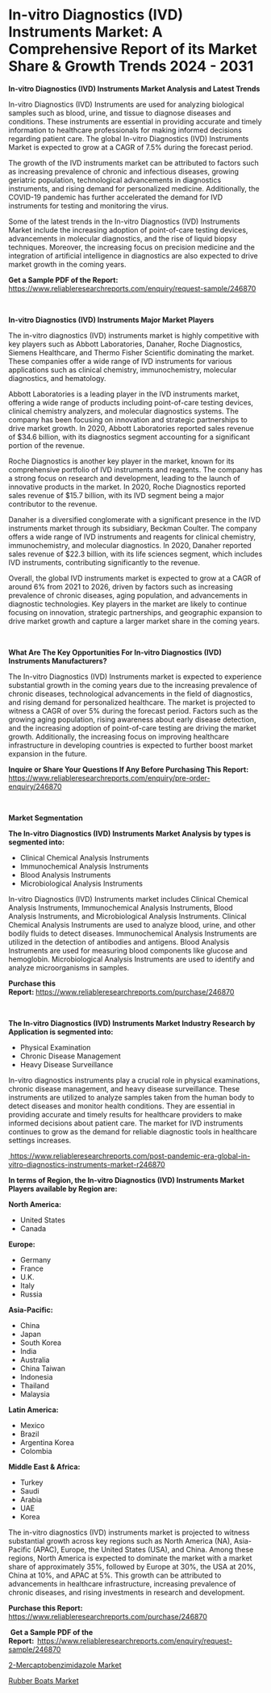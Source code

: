 <p><h1>In-vitro Diagnostics (IVD) Instruments Market: A Comprehensive Report of its Market Share & Growth Trends 2024 - 2031</h1></p><p><strong>In-vitro Diagnostics (IVD) Instruments Market Analysis and Latest Trends</strong></p>
<p><p>In-vitro Diagnostics (IVD) Instruments are used for analyzing biological samples such as blood, urine, and tissue to diagnose diseases and conditions. These instruments are essential in providing accurate and timely information to healthcare professionals for making informed decisions regarding patient care. The global In-vitro Diagnostics (IVD) Instruments Market is expected to grow at a CAGR of 7.5% during the forecast period.</p><p>The growth of the IVD instruments market can be attributed to factors such as increasing prevalence of chronic and infectious diseases, growing geriatric population, technological advancements in diagnostics instruments, and rising demand for personalized medicine. Additionally, the COVID-19 pandemic has further accelerated the demand for IVD instruments for testing and monitoring the virus.</p><p>Some of the latest trends in the In-vitro Diagnostics (IVD) Instruments Market include the increasing adoption of point-of-care testing devices, advancements in molecular diagnostics, and the rise of liquid biopsy techniques. Moreover, the increasing focus on precision medicine and the integration of artificial intelligence in diagnostics are also expected to drive market growth in the coming years.</p></p>
<p><strong>Get a Sample PDF of the Report:&nbsp;</strong> <a href="https://www.reliableresearchreports.com/enquiry/request-sample/246870">https://www.reliableresearchreports.com/enquiry/request-sample/246870</a></p>
<p>&nbsp;</p>
<p><strong>In-vitro Diagnostics (IVD) Instruments Major Market Players</strong></p>
<p><p>The in-vitro diagnostics (IVD) instruments market is highly competitive with key players such as Abbott Laboratories, Danaher, Roche Diagnostics, Siemens Healthcare, and Thermo Fisher Scientific dominating the market. These companies offer a wide range of IVD instruments for various applications such as clinical chemistry, immunochemistry, molecular diagnostics, and hematology.</p><p>Abbott Laboratories is a leading player in the IVD instruments market, offering a wide range of products including point-of-care testing devices, clinical chemistry analyzers, and molecular diagnostics systems. The company has been focusing on innovation and strategic partnerships to drive market growth. In 2020, Abbott Laboratories reported sales revenue of $34.6 billion, with its diagnostics segment accounting for a significant portion of the revenue.</p><p>Roche Diagnostics is another key player in the market, known for its comprehensive portfolio of IVD instruments and reagents. The company has a strong focus on research and development, leading to the launch of innovative products in the market. In 2020, Roche Diagnostics reported sales revenue of $15.7 billion, with its IVD segment being a major contributor to the revenue.</p><p>Danaher is a diversified conglomerate with a significant presence in the IVD instruments market through its subsidiary, Beckman Coulter. The company offers a wide range of IVD instruments and reagents for clinical chemistry, immunochemistry, and molecular diagnostics. In 2020, Danaher reported sales revenue of $22.3 billion, with its life sciences segment, which includes IVD instruments, contributing significantly to the revenue.</p><p>Overall, the global IVD instruments market is expected to grow at a CAGR of around 6% from 2021 to 2026, driven by factors such as increasing prevalence of chronic diseases, aging population, and advancements in diagnostic technologies. Key players in the market are likely to continue focusing on innovation, strategic partnerships, and geographic expansion to drive market growth and capture a larger market share in the coming years.</p></p>
<p>&nbsp;</p>
<p><strong>What Are The Key Opportunities For In-vitro Diagnostics (IVD) Instruments Manufacturers?</strong></p>
<p><p>The In-vitro Diagnostics (IVD) Instruments market is expected to experience substantial growth in the coming years due to the increasing prevalence of chronic diseases, technological advancements in the field of diagnostics, and rising demand for personalized healthcare. The market is projected to witness a CAGR of over 5% during the forecast period. Factors such as the growing aging population, rising awareness about early disease detection, and the increasing adoption of point-of-care testing are driving the market growth. Additionally, the increasing focus on improving healthcare infrastructure in developing countries is expected to further boost market expansion in the future.</p></p>
<p><strong>Inquire or Share Your Questions If Any Before Purchasing This Report:</strong> <a href="https://www.reliableresearchreports.com/enquiry/pre-order-enquiry/246870">https://www.reliableresearchreports.com/enquiry/pre-order-enquiry/246870</a></p>
<p>&nbsp;</p>
<p><strong>Market Segmentation</strong></p>
<p><strong>The In-vitro Diagnostics (IVD) Instruments Market Analysis by types is segmented into:</strong></p>
<p><ul><li>Clinical Chemical Analysis Instruments</li><li>Immunochemical Analysis Instruments</li><li>Blood Analysis Instruments</li><li>Microbiological Analysis Instruments</li></ul></p>
<p><p>In-vitro Diagnostics (IVD) Instruments market includes Clinical Chemical Analysis Instruments, Immunochemical Analysis Instruments, Blood Analysis Instruments, and Microbiological Analysis Instruments. Clinical Chemical Analysis Instruments are used to analyze blood, urine, and other bodily fluids to detect diseases. Immunochemical Analysis Instruments are utilized in the detection of antibodies and antigens. Blood Analysis Instruments are used for measuring blood components like glucose and hemoglobin. Microbiological Analysis Instruments are used to identify and analyze microorganisms in samples.</p></p>
<p><strong>Purchase this Report:&nbsp;</strong><a href="https://www.reliableresearchreports.com/purchase/246870">https://www.reliableresearchreports.com/purchase/246870</a></p>
<p>&nbsp;</p>
<p><strong>The In-vitro Diagnostics (IVD) Instruments Market Industry Research by Application is segmented into:</strong></p>
<p><ul><li>Physical Examination</li><li>Chronic Disease Management</li><li>Heavy Disease Surveillance</li></ul></p>
<p><p>In-vitro diagnostics instruments play a crucial role in physical examinations, chronic disease management, and heavy disease surveillance. These instruments are utilized to analyze samples taken from the human body to detect diseases and monitor health conditions. They are essential in providing accurate and timely results for healthcare providers to make informed decisions about patient care. The market for IVD instruments continues to grow as the demand for reliable diagnostic tools in healthcare settings increases.</p></p>
<p><a href="https://www.reliableresearchreports.com/post-pandemic-era-global-in-vitro-diagnostics-instruments-market-r246870">&nbsp;https://www.reliableresearchreports.com/post-pandemic-era-global-in-vitro-diagnostics-instruments-market-r246870</a></p>
<p><strong>In terms of Region, the In-vitro Diagnostics (IVD) Instruments Market Players available by Region are:</strong></p>
<p>
    <p> <strong> North America: </strong>
        <ul>
            <li>United States</li>
            <li>Canada</li>
        </ul>
        </p> 
    <p> <strong> Europe: </strong>
        <ul>
            <li>Germany</li>
            <li>France</li>
            <li>U.K.</li>
            <li>Italy</li>
            <li>Russia</li>
        </ul>
        </p> 
    <p> <strong> Asia-Pacific: </strong>
        <ul>
            <li>China</li>
            <li>Japan</li>
            <li>South Korea</li>
            <li>India</li>
            <li>Australia</li>
            <li>China Taiwan</li>
            <li>Indonesia</li>
            <li>Thailand</li>
            <li>Malaysia</li>
        </ul>
        </p> 
    <p> <strong> Latin America: </strong>
        <ul>
            <li>Mexico</li>
            <li>Brazil</li>
            <li>Argentina Korea</li>
            <li>Colombia</li>
        </ul>
        </p> 
    <p> <strong> Middle East & Africa: </strong>
        <ul>
            <li>Turkey</li>
            <li>Saudi</li>
            <li>Arabia</li>
            <li>UAE</li>
            <li>Korea</li>
        </ul>
    </p>
    </p>
<p><p>The in-vitro diagnostics (IVD) instruments market is projected to witness substantial growth across key regions such as North America (NA), Asia-Pacific (APAC), Europe, the United States (USA), and China. Among these regions, North America is expected to dominate the market with a market share of approximately 35%, followed by Europe at 30%, the USA at 20%, China at 10%, and APAC at 5%. This growth can be attributed to advancements in healthcare infrastructure, increasing prevalence of chronic diseases, and rising investments in research and development.</p></p>
<p><strong>Purchase this Report: </strong><a href="https://www.reliableresearchreports.com/purchase/246870">https://www.reliableresearchreports.com/purchase/246870</a></p>
<p>&nbsp;<strong>Get a Sample PDF of the Report:&nbsp;&nbsp;</strong><a href="https://www.reliableresearchreports.com/enquiry/request-sample/246870">https://www.reliableresearchreports.com/enquiry/request-sample/246870</a></p>
<p><strong></strong></p>
<p><p><a href="https://github.com/ashepherd82/Market-Research-Report-List-5/blob/main/2-mercaptobenzimidazole-market.md">2-Mercaptobenzimidazole Market</a></p><p><a href="https://view.publitas.com/reportprime-1/future-trends-in-global-rubber-boats-market-market-insights-and-analysis-from-2024-to-2031-in-158-pages/">Rubber Boats Market</a></p></p>